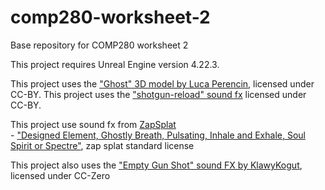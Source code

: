 # comp280-worksheet-2
Base repository for COMP280 worksheet 2

This project requires Unreal Engine version 4.22.3.

This project uses the ["Ghost" 3D model by Luca Perencin](https://poly.google.com/view/6tcLAzFt-A2), licensed under CC-BY.
This project uses the ["shotgun-reload" sound fx](http://soundbible.com/1961-Shotgun-Reload-Spas-12.html) licensed under CC-BY.

This project use sound fx from [ZapSplat](https://www.zapsplat.com)  
	- ["Designed Element, Ghostly Breath, Pulsating, Inhale and Exhale, Soul Spirit or Spectre"](https://www.zapsplat.com/music/designed-element-ghostly-breath-pulsating-inhale-and-exhale-soul-spirit-or-spectre/), zap splat standard license  

This project also uses the ["Empty Gun Shot" sound FX by KlawyKogut](https://freesound.org/people/KlawyKogut/sounds/154934/), licensed under CC-Zero
